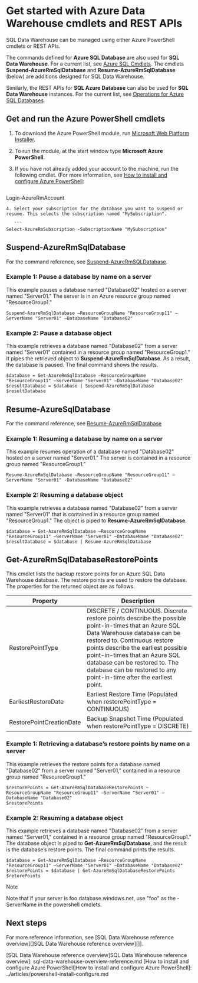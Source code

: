 <properties
   pageTitle="Get started with cmdlets in SQL Data Warehouse"
   description="Suspend and restart SQL Data Warehouse using PowerShell cmdlets"
   services="sql-data-warehouse"
   documentationCenter="NA"
   authors="sidneyh"
   manager="barbkess"
   editor=""/>

<tags
   ms.service="sql-data-warehouse"
   ms.devlang="NA"
   ms.topic="article"
   ms.tgt_pltfrm="NA"
   ms.workload="data-services"
   ms.date="01/11/2016"
   ms.author="mausher;sidneyh;barbkess;sonyama"/>

# Get started with Azure Data Warehouse cmdlets and REST APIs
SQL Data Warehouse can be managed using either Azure PowerShell cmdlets or REST APIs. 

The commands defined for **Azure SQL Database** are also used for **SQL Data Warehouse**. For a current list, see [Azure SQL Cmdlets](https://msdn.microsoft.com/library/mt574084.aspx). The cmdlets **Suspend-AzureRmSqlDatabase** and **Resume-AzureRmSqlDatabase** (below) are additions designed for SQL Data Warehouse.

Similarly, the REST APIs for **SQL Azure Database** can also be used for **SQL Data Warehouse** instances. For the current list, see [Operations for Azure SQL Databases](https://msdn.microsoft.com/library/azure/dn505719.aspx).

## Get and run the Azure PowerShell cmdlets
1. To download the Azure PowerShell module, run [Microsoft Web Platform Installer](http://go.microsoft.com/fwlink/p/?linkid=320376clcid=0x409). 
2. To run the module, at the start window type **Microsoft Azure PowerShell**.
3. If you have not already added your account to the machine, run the following cmdlet. (For more information, see [How to install and configure Azure PowerShell]():

    ```
 Login-AzureRmAccount
 ```
4. Select your subscription for the database you want to suspend or resume. This selects the subscription named "MySubscription".

    ```
 Select-AzureRmSubscription -SubscriptionName "MySubscription"
 ```


## Suspend-AzureRmSqlDatabase
For the command reference, see [Suspend-AzureRmSQLDatabase](https://msdn.microsoft.com/library/mt619337.aspx).

### Example 1: Pause a database by name on a server
This example pauses a database named "Database02" hosted on a server named "Server01." The server is in an Azure resource group named "ResourceGroup1."

```
Suspend-AzureRmSqlDatabase –ResourceGroupName "ResourceGroup11" –ServerName "Server01" –DatabaseName "Database02"
```

### Example 2: Pause a database object
This example retrieves a database named "Database02" from a server named "Server01" contained in a resource group named "ResourceGroup1." It pipes the retrieved object to **Suspend-AzureRmSqlDatabase**. As a result, the database is paused. The final command shows the results.

```
$database = Get-AzureRmSqlDatabase –ResourceGroupName "ResourceGroup11" –ServerName "Server01" –DatabaseName "Database02"
$resultDatabase = $database | Suspend-AzureRmSqlDatabase
$resultDatabase
```

## Resume-AzureSqlDatabase
For the command reference, see [Resume-AzureRmSqlDatabase](https://msdn.microsoft.com/library/mt619347.aspx)

### Example 1: Resuming a database by name on a server
This example resumes operation of a database named "Database02" hosted on a server named "Server01." The server is contained in a resource group named "ResourceGroup1."

```
Resume-AzureRmSqlDatabase –ResourceGroupName "ResourceGroup11" –ServerName "Server01" -DatabaseName "Database02"
```

### Example 2: Resuming a database object
This example retrieves a database named "Database02" from a server named "Server01" that is contained in a resource group named "ResourceGroup1." The object is piped to **Resume-AzureRmSqlDatabase**. 

```
$database = Get-AzureRmSqlDatabase –ResourceGroupName "ResourceGroup11" –ServerName "Server01" –DatabaseName "Database02"
$resultDatabase = $database | Resume-AzureRmSqlDatabase
```

## Get-AzureRmSqlDatabaseRestorePoints
This cmdlet lists the backup restore points for an Azure SQL Data Warehouse database. The restore points are used to restore the database.
The properties for the returned object are as follows.

| Property | Description |
| --- | --- |
| RestorePointType |DISCRETE / CONTINUOUS. Discrete restore points describe the possible point-in-times that an Azure SQL Data Warehouse database can be restored to. Continuous restore points describe the earliest possible point-in-times that an Azure SQL database can be restored to. The database can be restored to any point-in-time after the earliest point. |
| EarliestRestoreDate |Earliest Restore Time (Populated when restorePointType = CONTINUOUS) |
| RestorePointCreationDate |Backup Snapshot Time (Populated when restorePointType = DISCRETE) |

### Example 1: Retrieving a database’s restore points by name on a server
This example retrieves the restore points for a database named "Database02" from a server named "Server01," contained in a resource group named "ResourceGroup1."

```    
$restorePoints = Get-AzureRmSqlDatabaseRestorePoints –ResourceGroupName "ResourceGroup11" –ServerName "Server01" –DatabaseName "Database02"
$restorePoints
```


### Example 2: Resuming a database object
This example retrieves a database named "Database02" from a server named "Server01," contained in a resource group named "ResourceGroup1." The database object is piped to **Get-AzureRmSqlDatabase**, and the result is the database’s restore points. The final command prints the results.

```
$database = Get-AzureRmSqlDatabase –ResourceGroupName "ResourceGroup11" –ServerName "Server01" –DatabaseName "Database02"
$restorePoints = $database | Get-AzureRmSqlDatabaseRestorePoints
$retorePoints
```


> [!NOTE]
> Note that if your server is foo.database.windows.net, use "foo" as the -ServerName in the powershell cmdlets.
> 
> 
## Next steps
For more reference information, see [SQL Data Warehouse reference overview][]SQL Data Warehouse reference overview][]].

<!--Image references-->

<!--Article references-->
[SQL Data Warehouse reference overview]SQL Data Warehouse reference overview]: sql-data-warehouse-overview-reference.md
[How to install and configure Azure PowerShell]How to install and configure Azure PowerShell]: ../articles/powershell-install-configure.md

<!--MSDN references-->


<!--Other Web references-->

[gog]: http://google.com/
[yah]: http://search.yahoo.com/
[msn]: http://search.msn.com/
